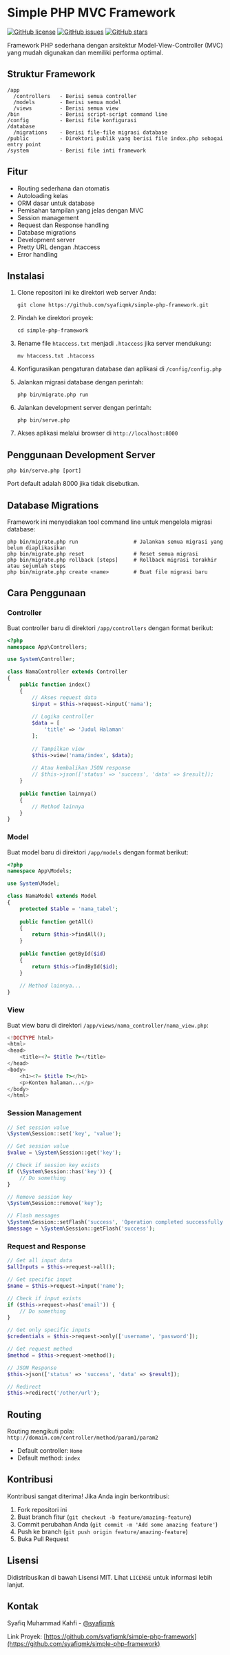 # Simple PHP MVC Framework

[![GitHub license](https://img.shields.io/github/license/syafiqmk/simple-php-framework)](https://github.com/syafiqmk/simple-php-framework/blob/main/LICENSE)
[![GitHub issues](https://img.shields.io/github/issues/syafiqmk/simple-php-framework)](https://github.com/syafiqmk/simple-php-framework/issues)
[![GitHub stars](https://img.shields.io/github/stars/syafiqmk/simple-php-framework)](https://github.com/syafiqmk/simple-php-framework/stargazers)

Framework PHP sederhana dengan arsitektur Model-View-Controller (MVC) yang mudah digunakan dan memiliki performa optimal.

## Struktur Framework

```
/app
  /controllers   - Berisi semua controller
  /models        - Berisi semua model
  /views         - Berisi semua view
/bin             - Berisi script-script command line
/config          - Berisi file konfigurasi
/database
  /migrations    - Berisi file-file migrasi database
/public          - Direktori publik yang berisi file index.php sebagai entry point
/system          - Berisi file inti framework
```

## Fitur

- Routing sederhana dan otomatis
- Autoloading kelas
- ORM dasar untuk database
- Pemisahan tampilan yang jelas dengan MVC
- Session management
- Request dan Response handling
- Database migrations
- Development server
- Pretty URL dengan .htaccess
- Error handling

## Instalasi

1. Clone repositori ini ke direktori web server Anda:
   ```
   git clone https://github.com/syafiqmk/simple-php-framework.git
   ```
   
2. Pindah ke direktori proyek:
   ```
   cd simple-php-framework
   ```
   
3. Rename file `htaccess.txt` menjadi `.htaccess` jika server mendukung:
   ```
   mv htaccess.txt .htaccess
   ```
   
4. Konfigurasikan pengaturan database dan aplikasi di `/config/config.php`

5. Jalankan migrasi database dengan perintah:
   ```
   php bin/migrate.php run
   ```
   
6. Jalankan development server dengan perintah:
   ```
   php bin/serve.php
   ```
   
7. Akses aplikasi melalui browser di `http://localhost:8000`

## Penggunaan Development Server

```
php bin/serve.php [port]
```

Port default adalah 8000 jika tidak disebutkan.

## Database Migrations

Framework ini menyediakan tool command line untuk mengelola migrasi database:

```
php bin/migrate.php run                  # Jalankan semua migrasi yang belum diaplikasikan
php bin/migrate.php reset                # Reset semua migrasi
php bin/migrate.php rollback [steps]     # Rollback migrasi terakhir atau sejumlah steps
php bin/migrate.php create <name>        # Buat file migrasi baru
```

## Cara Penggunaan

### Controller

Buat controller baru di direktori `/app/controllers` dengan format berikut:

```php
<?php
namespace App\Controllers;

use System\Controller;

class NamaController extends Controller
{
    public function index()
    {
        // Akses request data
        $input = $this->request->input('nama');
        
        // Logika controller
        $data = [
            'title' => 'Judul Halaman'
        ];
        
        // Tampilkan view
        $this->view('nama/index', $data);
        
        // Atau kembalikan JSON response
        // $this->json(['status' => 'success', 'data' => $result]);
    }
    
    public function lainnya()
    {
        // Method lainnya
    }
}
```

### Model

Buat model baru di direktori `/app/models` dengan format berikut:

```php
<?php
namespace App\Models;

use System\Model;

class NamaModel extends Model
{
    protected $table = 'nama_tabel';
    
    public function getAll()
    {
        return $this->findAll();
    }
    
    public function getById($id)
    {
        return $this->findById($id);
    }
    
    // Method lainnya...
}
```

### View

Buat view baru di direktori `/app/views/nama_controller/nama_view.php`:

```php
<!DOCTYPE html>
<html>
<head>
    <title><?= $title ?></title>
</head>
<body>
    <h1><?= $title ?></h1>
    <p>Konten halaman...</p>
</body>
</html>
```

### Session Management

```php
// Set session value
\System\Session::set('key', 'value');

// Get session value
$value = \System\Session::get('key');

// Check if session key exists
if (\System\Session::has('key')) {
    // Do something
}

// Remove session key
\System\Session::remove('key');

// Flash messages
\System\Session::setFlash('success', 'Operation completed successfully');
$message = \System\Session::getFlash('success');
```

### Request and Response

```php
// Get all input data
$allInputs = $this->request->all();

// Get specific input
$name = $this->request->input('name');

// Check if input exists
if ($this->request->has('email')) {
    // Do something
}

// Get only specific inputs
$credentials = $this->request->only(['username', 'password']);

// Get request method
$method = $this->request->method();

// JSON Response
$this->json(['status' => 'success', 'data' => $result]);

// Redirect
$this->redirect('/other/url');
```

## Routing

Routing mengikuti pola: `http://domain.com/controller/method/param1/param2`

- Default controller: `Home`
- Default method: `index`

## Kontribusi

Kontribusi sangat diterima! Jika Anda ingin berkontribusi:

1. Fork repositori ini
2. Buat branch fitur (`git checkout -b feature/amazing-feature`)
3. Commit perubahan Anda (`git commit -m 'Add some amazing feature'`)
4. Push ke branch (`git push origin feature/amazing-feature`)
5. Buka Pull Request

## Lisensi

Didistribusikan di bawah Lisensi MIT. Lihat `LICENSE` untuk informasi lebih lanjut.

## Kontak

Syafiq Muhammad Kahfi - [@syafiqmk](https://github.com/syafiqmk)

Link Proyek: [https://github.com/syafiqmk/simple-php-framework](https://github.com/syafiqmk/simple-php-framework)
